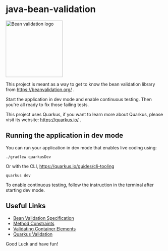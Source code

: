 # java-bean-validation

<a href="https://beanvalidation.org/">
    <img src="https://beanvalidation.org/logo/logo.svg" width="180" height="180" alt="Bean validation logo" title="Bean validation logo">
</a>

This project is meant as a way to get to know the bean validation library from https://beanvalidation.org/ .

Start the application in dev mode and enable continuous testing. Then you're all ready to fix those failing tests.

This project uses Quarkus, if you want to learn more about Quarkus, please visit its website: https://quarkus.io/ .

## Running the application in dev mode

You can run your application in dev mode that enables live coding using:
```shell script
./gradlew quarkusDev
```

Or with the CLI, https://quarkus.io/guides/cli-tooling
```shell script
quarkus dev
```

To enable continuous testing, follow the instruction in the terminal after starting dev mode.

## Useful Links
* [Bean Validation Specification](https://jakarta.ee/specifications/bean-validation/3.0/jakarta-bean-validation-spec-3.0.html)
* [Method Constraints](https://www.baeldung.com/javax-validation-method-constraints)
* [Validating Container Elements](https://www.baeldung.com/bean-validation-container-elements)
* [Quarkus Validation](https://quarkus.pro/guides/validation.html)

Good Luck and have fun!
